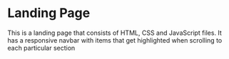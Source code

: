 # Landing Page 
This is a landing page that consists of HTML, CSS and JavaScript files.
It has a responsive navbar with items that get highlighted when scrolling to each particular section
